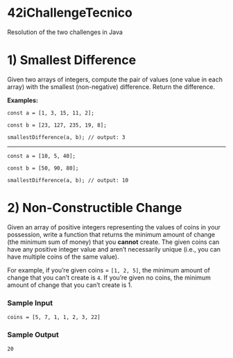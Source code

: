 # 42iChallengeTecnico
Resolution of the two challenges in Java

# 1) Smallest Difference

Given two arrays of integers, compute the pair of values (one value in each array) with the smallest (non-negative) difference. 
Return the difference.

**Examples:**

`const a = [1, 3, 15, 11, 2];`

`const b = [23, 127, 235, 19, 8];`

`smallestDifference(a, b); // output: 3`

------------------------------------------

`const a = [10, 5, 40];`

`const b = [50, 90, 80];`

`smallestDifference(a, b); // output: 10`



# 2) Non-Constructible Change

Given an array of positive integers representing the values of coins in your possession, write a function that returns the minimum
amount of change (the minimum sum of money) that you **cannot** create. The given coins can have any positive integer value and aren’t 
necessarily unique (i.e., you can have multiple coins of the same value).

For example, if you’re given coins = `[1, 2, 5]`, the minimum amount of change that you can’t create is `4`. If you’re given no coins, 
the minimum amount of change that you can’t create is 1.

### **Sample Input**

`coins = [5, 7, 1, 1, 2, 3, 22]`

### **Sample Output**

`20`
